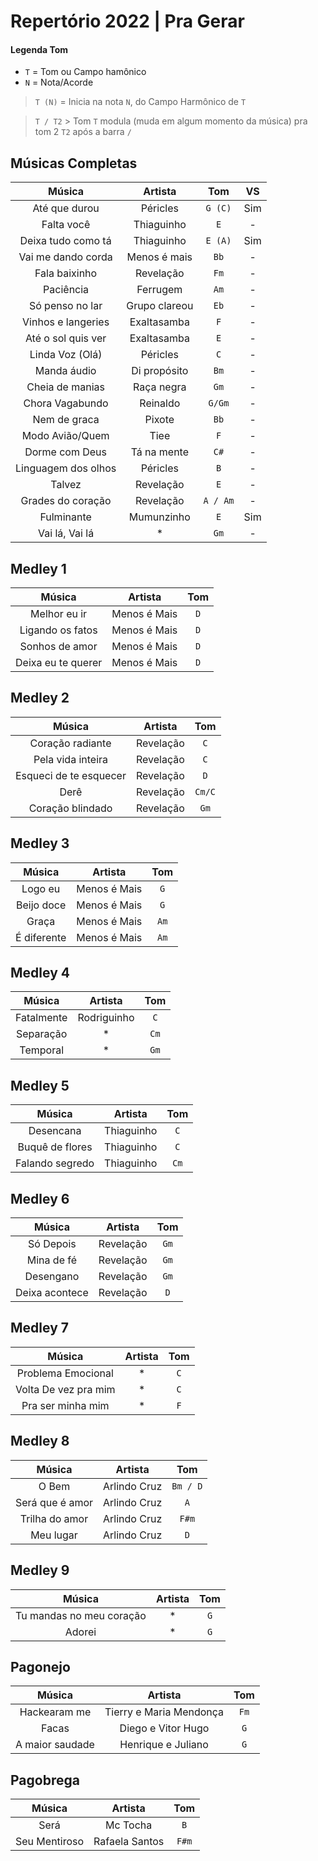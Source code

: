# Repertório 2022 | Pra Gerar
 
#### Legenda Tom
* `T` = Tom ou Campo hamônico
* `N` = Nota/Acorde

> `T (N)` = Inicia na nota `N`, do Campo Harmônico de `T`

> `T / T2` > Tom `T` modula (muda em algum momento da música) pra tom 2 `T2` após a barra `/`

## Músicas Completas 
| Música | Artista | Tom | VS |
|:-:|:-:|:-:|:-:|
| Até que durou | Péricles | `G (C)`| Sim |
| Falta você | Thiaguinho | `E` | - |
| Deixa tudo como tá | Thiaguinho |  `E (A)` | Sim |
| Vai me dando corda | Menos é mais | `Bb` | - |
| Fala baixinho | Revelação | `Fm`  | - |
| Paciência | Ferrugem | `Am` | - |
| Só penso no lar | Grupo clareou | `Eb` | - |
| Vinhos e langeries | Exaltasamba | `F` | - |
| Até o sol quis ver | Exaltasamba | `E` | - |
| Linda Voz (Olá) | Péricles | `C` | - |
| Manda áudio | Di propósito | `Bm` | - |
| Cheia de manias | Raça negra | `Gm` | - |
| Chora Vagabundo | Reinaldo  | `G/Gm` | - |
| Nem de graca | Pixote  |`Bb` | - |
| Modo Avião/Quem | Tiee | `F` | - |
| Dorme com Deus | Tá na mente | `C#` | - |
| Linguagem dos olhos | Péricles | `B` | - |
| Talvez | Revelação | `E` | - |
| Grades do coração | Revelação | `A / Am` | - |
| Fulminante | Mumunzinho | `E` | Sim |
| Vai lá, Vai lá | * | `Gm` | - 

## Medley 1
| Música | Artista | Tom |
|:-:|:-:|:-:|
| Melhor eu ir | Menos é Mais | `D` |
| Ligando os fatos | Menos é Mais | `D` |
| Sonhos de amor | Menos é Mais | `D` |
| Deixa eu te querer | Menos é Mais | `D` |

## Medley 2
| Música | Artista | Tom |
|:-:|:-:|:-:|
| Coração radiante | Revelação | `C` |
| Pela vida inteira | Revelação |`C` |
| Esqueci de te esquecer | Revelação |`D` |
| Derê | Revelação |`Cm/C`
| Coração blindado | Revelação |`Gm` |
 
## Medley 3
| Música | Artista | Tom |
|:-:|:-:|:-:|
| Logo eu | Menos é Mais | `G` |
| Beijo doce | Menos é Mais | `G` |
| Graça | Menos é Mais | `Am`
| É diferente | Menos é Mais | `Am`

## Medley 4
| Música | Artista | Tom |
|:-:|:-:|:-:|
| Fatalmente | Rodriguinho | `C` |
| Separação | * | `Cm` |
| Temporal | * | `Gm` |
 
## Medley 5
| Música | Artista | Tom |
|:-:|:-:|:-:|
| Desencana | Thiaguinho | `C` |
| Buquê de flores | Thiaguinho | `C` |
| Falando segredo | Thiaguinho | `Cm` |

## Medley 6
| Música | Artista | Tom |
|:-:|:-:|:-:|
| Só Depois |  Revelação | `Gm` |
| Mina de fé | Revelação | `Gm` |
| Desengano |  Revelação | `Gm` |
| Deixa acontece | Revelação | `D` |

## Medley 7
| Música | Artista | Tom |
|:-:|:-:|:-:|
| Problema Emocional | * | `C` |
| Volta De vez pra mim | * | `C` |
| Pra ser minha mim | * | `F` |
 
## Medley 8
| Música | Artista | Tom |
|:-:|:-:|:-:|
| O Bem  | Arlindo Cruz | `Bm / D`
| Será que é amor | Arlindo Cruz | `A` |
| Trilha do amor | Arlindo Cruz | `F#m` |
| Meu lugar | Arlindo Cruz  |  `D` |

## Medley 9
| Música | Artista | Tom |
|:-:|:-:|:-:|
| Tu mandas no meu coração | * |  `G` |
| Adorei | * |  `G` |

## Pagonejo
| Música | Artista | Tom |
|:-:|:-:|:-:|
| Hackearam me | Tierry e Maria Mendonça |  `Fm` |
| Facas | Diego e Vitor Hugo |  `G` |
| A maior saudade | Henrique e Juliano |  `G` |

## Pagobrega
| Música | Artista | Tom |
|:-:|:-:|:-:|
| Será | Mc Tocha |  `B` |
| Seu Mentiroso | Rafaela Santos |  `F#m` |